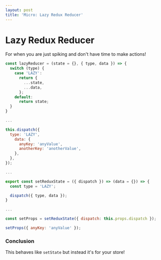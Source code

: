 ```yaml
---
layout: post
title: 'Micro: Lazy Redux Reducer'
---
```


# Lazy Redux Reducer

For when you are just spiking and don't have time to make actions!

```js
const lazyReducer = (state = {}, { type, data }) => {
  switch (type) {
    case 'LAZY':
      return {
        ...state,
        ...data,
      };
    default:
      return state;
  }
}

...

this.dispatch({
  type: 'LAZY',
    data: {
      anyKey: 'anyValue',
      anotherKey: 'anotherValue',
    },
  },
});

...

export const setReduxState = ({ dispatch }) => (data = {}) => {
  const type = 'LAZY';

  dispatch({ type, data });
}

...

const setProps = setReduxState({ dispatch: this.props.dispatch });

setProps({ anyKey: 'anyValue' });
```

### Conclusion

This behaves like `setState` but instead it's for your store!
